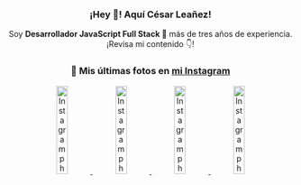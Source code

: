 <div align="center">

<h3>¡Hey 👋! Aquí César Leañez!</h3>

<p>Soy <strong>Desarrollador JavaScript Full Stack 🚀</strong> más de tres años de experiencia.<br />¡Revisa mi contenido 👇!</p>

### 📸 Mis últimas fotos en [mi Instagram](https://instagram.com/cesarsoftware.dev)


<a href='https://instagram.com/p/DIt9Oknp-PZ' target='_blank'>
  <img width='20%' src='https://instagram.fcmn2-1.fna.fbcdn.net/v/t51.2885-15/491444712_17914409433097059_55076089485466172_n.jpg?stp=dst-jpg_e35_tt6&efg=eyJ2ZW5jb2RlX3RhZyI6IkZFRUQuaW1hZ2VfdXJsZ2VuLjU1MngzNDEuc2RyLmY3NTc2MS5kZWZhdWx0X2ltYWdlIn0&_nc_ht=instagram.fcmn2-1.fna.fbcdn.net&_nc_cat=103&_nc_oc=Q6cZ2QG8if3VKyWjuID1qmHcXHQqm9MkzOmmPfVMc_-vw7413vTG0d_vaZZJ6yxvC3n1tAk&_nc_ohc=HPKytzZMqw0Q7kNvwHbNfNl&_nc_gid=J85vgMvFQ3tgFvTxjsmJZw&edm=ACWDqb8BAAAA&ccb=7-5&ig_cache_key=MzYxNTgxNTM1ODA3ODI0Nzg5Nw%3D%3D.3-ccb7-5&oh=00_AfEyN7P3MAlJmLYgWLkdw2faY5MmwmcCNPM5lAXM9D36aQ&oe=681DD26B&_nc_sid=ee9879' alt='Instagram photo' />
</a>
<a href='https://instagram.com/p/DICt8_ruj1K' target='_blank'>
  <img width='20%' src='https://instagram.fcmn2-1.fna.fbcdn.net/v/t51.2885-15/487811720_2261442050918393_7784971145546330846_n.jpg?stp=dst-jpg_e15_tt6&efg=eyJ2ZW5jb2RlX3RhZyI6IkNMSVBTLmltYWdlX3VybGdlbi42NDB4MTE1Ni5zZHIuZjcxODc4LmRlZmF1bHRfY292ZXJfZnJhbWUifQ&_nc_ht=instagram.fcmn2-1.fna.fbcdn.net&_nc_cat=105&_nc_oc=Q6cZ2QG8if3VKyWjuID1qmHcXHQqm9MkzOmmPfVMc_-vw7413vTG0d_vaZZJ6yxvC3n1tAk&_nc_ohc=HstNJZt3VUQQ7kNvwGZrKCu&_nc_gid=J85vgMvFQ3tgFvTxjsmJZw&edm=ACWDqb8BAAAA&ccb=7-5&ig_cache_key=MzYwMzY0NDc1NTQ5MDc4MjUzOA%3D%3D.3-ccb7-5&oh=00_AfFRCWTS01wV-Odw5fnBu8Y4u-TXtpAmrZ6fSxRafHcfWg&oe=681DC561&_nc_sid=ee9879' alt='Instagram photo' />
</a>
<a href='https://instagram.com/p/DIAOH7MuTdG' target='_blank'>
  <img width='20%' src='https://instagram.fcmn3-2.fna.fbcdn.net/v/t51.2885-15/487701094_964176539225257_203758693226461245_n.jpg?stp=dst-jpg_e15_tt6&efg=eyJ2ZW5jb2RlX3RhZyI6IkNMSVBTLmltYWdlX3VybGdlbi42NDB4MTE1Ni5zZHIuZjcxODc4LmRlZmF1bHRfY292ZXJfZnJhbWUifQ&_nc_ht=instagram.fcmn3-2.fna.fbcdn.net&_nc_cat=101&_nc_oc=Q6cZ2QG8if3VKyWjuID1qmHcXHQqm9MkzOmmPfVMc_-vw7413vTG0d_vaZZJ6yxvC3n1tAk&_nc_ohc=xdZBaFKG_yUQ7kNvwHeRbqi&_nc_gid=J85vgMvFQ3tgFvTxjsmJZw&edm=ACWDqb8BAAAA&ccb=7-5&ig_cache_key=MzYwMjk0MTgxOTE0ODEyMTkyNg%3D%3D.3-ccb7-5&oh=00_AfE3J1vdzGX0cdLd-FJYtOtSNUdqW3fOIOP-qjML_q4epA&oe=681DD718&_nc_sid=ee9879' alt='Instagram photo' />
</a>
<a href='https://instagram.com/p/DHtKENeumyc' target='_blank'>
  <img width='20%' src='https://instagram.fcmn2-2.fna.fbcdn.net/v/t51.2885-15/486620439_1373071664043671_6215675251976925620_n.jpg?stp=dst-jpg_e15_tt6&efg=eyJ2ZW5jb2RlX3RhZyI6IkNMSVBTLmltYWdlX3VybGdlbi42NDB4MTE0Ni5zZHIuZjcxODc4LmRlZmF1bHRfY292ZXJfZnJhbWUifQ&_nc_ht=instagram.fcmn2-2.fna.fbcdn.net&_nc_cat=111&_nc_oc=Q6cZ2QG8if3VKyWjuID1qmHcXHQqm9MkzOmmPfVMc_-vw7413vTG0d_vaZZJ6yxvC3n1tAk&_nc_ohc=AtXYys_cYRMQ7kNvwE00mCT&_nc_gid=J85vgMvFQ3tgFvTxjsmJZw&edm=ACWDqb8BAAAA&ccb=7-5&ig_cache_key=MzU5NzU3NTk0NzE1NjA5MDAxMg%3D%3D.3-ccb7-5&oh=00_AfHFLXy0LuCAHRyZC3tvpVCAFOHrDrvCE3YUCQXEzcq9KA&oe=681DECA4&_nc_sid=ee9879' alt='Instagram photo' />
</a>

</div>
